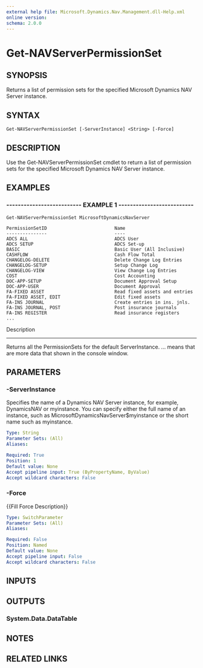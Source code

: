 ```yaml
---
external help file: Microsoft.Dynamics.Nav.Management.dll-Help.xml
online version: 
schema: 2.0.0
---
```


# Get-NAVServerPermissionSet

## SYNOPSIS
Returns a list of permission sets for the specified Microsoft Dynamics NAV Server instance.

## SYNTAX

```
Get-NAVServerPermissionSet [-ServerInstance] <String> [-Force]
```

## DESCRIPTION
Use the Get-NAVServerPermissionSet cmdlet to return a list of permission sets for the specified Microsoft Dynamics NAV Server instance.

## EXAMPLES

### -------------------------- EXAMPLE 1 --------------------------
```
Get-NAVServerPermissionSet MicrosoftDynamicsNavServer

PermissionSetID                         Name
---------------                         ----
ADCS ALL                                ADCS User
ADCS SETUP                              ADCS Set-up
BASIC                                   Basic User (All Inclusive)
CASHFLOW                                Cash Flow Total
CHANGELOG-DELETE                        Delete Change Log Entries
CHANGELOG-SETUP                         Setup Change Log
CHANGELOG-VIEW                          View Change Log Entries
COST                                    Cost Accounting
DOC-APP-SETUP                           Document Approval Setup
DOC-APP-USER                            Document Approval
FA-FIXED ASSET                          Read fixed assets and entries
FA-FIXED ASSET, EDIT                    Edit fixed assets
FA-INS JOURNAL                          Create entries in ins. jnls.
FA-INS JOURNAL, POST                    Post insurance journals
FA-INS REGISTER                         Read insurance registers
...
```

Description

-----------

Returns all the PermissionSets for the default ServerInstance.
...
means that are more data that shown in the console window.

## PARAMETERS

### -ServerInstance
Specifies the name of a Dynamics NAV Server instance, for example, DynamicsNAV or myinstance.
You can specify either the full name of an instance, such as MicrosoftDynamicsNavServer$myinstance or the short name such as myinstance.

```yaml
Type: String
Parameter Sets: (All)
Aliases: 

Required: True
Position: 1
Default value: None
Accept pipeline input: True (ByPropertyName, ByValue)
Accept wildcard characters: False
```

### -Force
{{Fill Force Description}}

```yaml
Type: SwitchParameter
Parameter Sets: (All)
Aliases: 

Required: False
Position: Named
Default value: None
Accept pipeline input: False
Accept wildcard characters: False
```

## INPUTS

## OUTPUTS

### System.Data.DataTable

## NOTES
## RELATED LINKS


